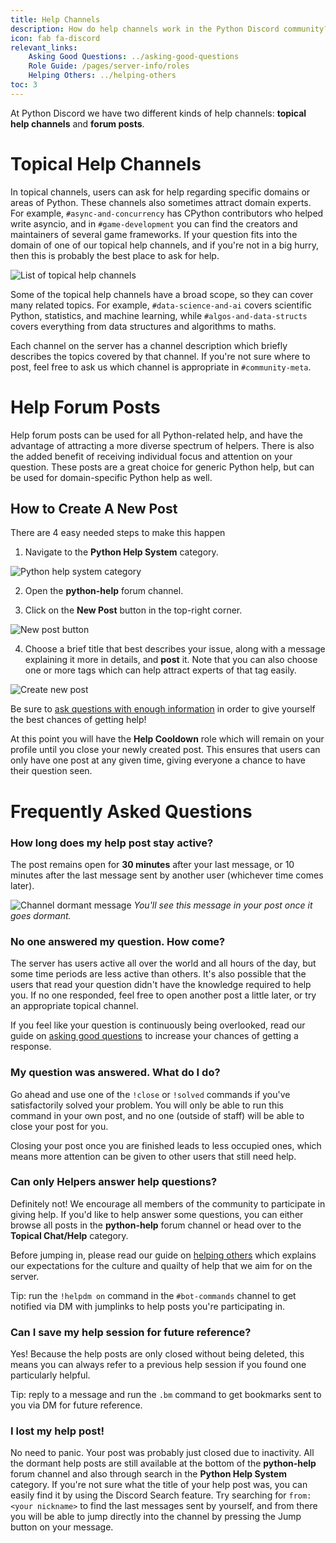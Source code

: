```yaml
---
title: Help Channels
description: How do help channels work in the Python Discord community?
icon: fab fa-discord
relevant_links:
    Asking Good Questions: ../asking-good-questions
    Role Guide: /pages/server-info/roles
    Helping Others: ../helping-others
toc: 3
---
```


At Python Discord we have two different kinds of help channels: **topical help channels** and **forum posts**.

# Topical Help Channels

In topical channels, users can ask for help regarding specific domains or areas of Python.
These channels also sometimes attract domain experts. For example, `#async-and-concurrency` has CPython contributors who helped write asyncio, and in `#game-development` you can find the creators and maintainers of several game frameworks.
If your question fits into the domain of one of our topical help channels, and if you're not in a big hurry, then this is probably the best place to ask for help.

![List of topical help channels](/static/images/content/help_channels/topical_channels.png)

Some of the topical help channels have a broad scope, so they can cover many related topics.
For example, `#data-science-and-ai` covers scientific Python, statistics, and machine learning, while `#algos-and-data-structs` covers everything from data structures and algorithms to maths.

Each channel on the server has a channel description which briefly describes the topics covered by that channel. If you're not sure where to post, feel free to ask us which channel is appropriate in `#community-meta`.

# Help Forum Posts

Help forum posts can be used for all Python-related help, and have the advantage of attracting a more diverse spectrum of helpers. There is also the added benefit of receiving individual focus and attention on your question. These posts are a great choice for generic Python help, but can be used for domain-specific Python help as well.

## How to Create A New Post

There are 4 easy needed steps to make this happen

1. Navigate to the **Python Help System** category.

![Python help system category](/static/images/content/help_channels/help-system-category.png)

2. Open the **python-help** forum channel.

3. Click on the **New Post** button in the top-right corner.

![New post button](/static/images/content/help_channels/new-post-button.png)

4. Choose a brief title that best describes your issue, along with a message explaining it more in details, and **post** it.
Note that you can also choose one or more tags which can help attract experts of that tag easily.

![Create new post](static/images/content/help_channels/new-post-form.png)

Be sure to [ask questions with enough information](../asking-good-questions) in order to give yourself the best chances of getting help!

At this point you will have the **Help Cooldown** role which will remain on your profile until you close your newly created post. This ensures that users can only have one post at any given time, giving everyone a chance to have their question seen.

# Frequently Asked Questions

### How long does my help post stay active?

The post remains open for **30 minutes** after your last message, or 10 minutes after the last message sent by another user (whichever time comes later).

![Channel dormant message](/static/images/content/help_channels/dormant_message.png)
*You'll see this message in your post once it goes dormant.*

### No one answered my question. How come?

The server has users active all over the world and all hours of the day, but some time periods are less active than others. It's also possible that the users that read your question didn't have the knowledge required to help you. If no one responded, feel free to open another post a little later, or try an appropriate topical channel.

If you feel like your question is continuously being overlooked, read our guide on [asking good questions](../asking-good-questions) to increase your chances of getting a response.

### My question was answered. What do I do?

Go ahead and use one of the `!close` or `!solved` commands if you've satisfactorily solved your problem. You will only be able to run this command in your own post, and no one (outside of staff) will be able to close your post for you.

Closing your post once you are finished leads to less occupied ones, which means more attention can be given to other users that still need help.

### Can only Helpers answer help questions?

Definitely not! We encourage all members of the community to participate in giving help. If you'd like to help answer some questions, you can either browse all posts in the **python-help** forum channel or head over to the **Topical Chat/Help** category.

Before jumping in, please read our guide on [helping others](../helping-others) which explains our expectations for the culture and quailty of help that we aim for on the server.

Tip: run the `!helpdm on` command in the `#bot-commands` channel to get notified via DM with jumplinks to help posts you're participating in.

### Can I save my help session for future reference?

Yes! Because the help posts are only closed without being deleted, this means you can always refer to a previous help session if you found one particularly helpful.

Tip: reply to a message and run the `.bm` command to get bookmarks sent to you via DM for future reference.

### I lost my help post!

No need to panic. Your post was probably just closed due to inactivity.
All the dormant help posts are still available at the bottom of the **python-help** forum channel and also through search in the **Python Help System** category.
If you're not sure what the title of your help post was, you can easily find it by using the Discord Search feature.
Try searching for `from:<your nickname>` to find the last messages sent by yourself, and from there you will be able to jump directly into the channel by pressing the Jump button on your message.
